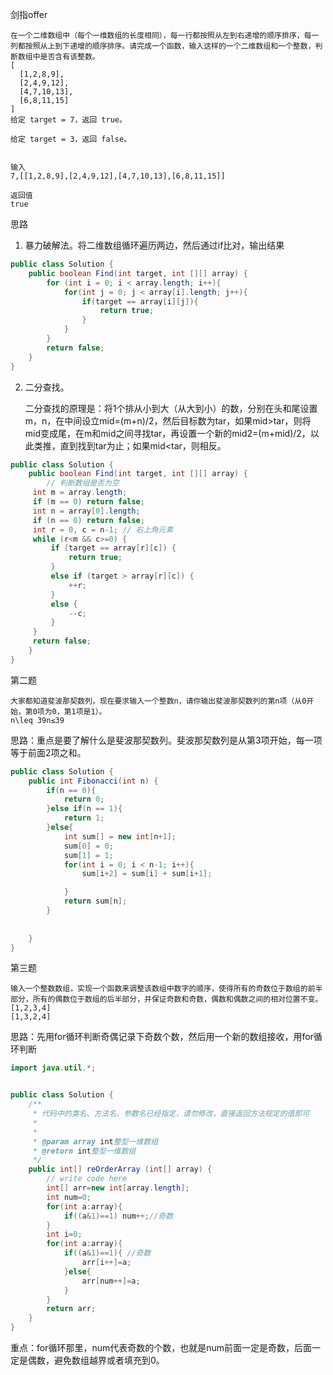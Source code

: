 剑指offer

```
在一个二维数组中（每个一维数组的长度相同），每一行都按照从左到右递增的顺序排序，每一列都按照从上到下递增的顺序排序。请完成一个函数，输入这样的一个二维数组和一个整数，判断数组中是否含有该整数。
[
  [1,2,8,9],
  [2,4,9,12],
  [4,7,10,13],
  [6,8,11,15]
]
给定 target = 7，返回 true。

给定 target = 3，返回 false。


输入
7,[[1,2,8,9],[2,4,9,12],[4,7,10,13],[6,8,11,15]]

返回值
true
```

思路

1. 暴力破解法。将二维数组循环遍历两边，然后通过if比对，输出结果

```java
public class Solution {
    public boolean Find(int target, int [][] array) {
        for (int i = 0; i < array.length; i++){
            for(int j = 0; j < array[i].length; j++){
                if(target == array[i][j]){
                    return true;
                }
            }
        }
        return false;
    }
}
```

2. 二分查找。

   二分查找的原理是：将1个排从小到大（从大到小）的数，分别在头和尾设置m，n，在中间设立mid=(m+n)/2，然后目标数为tar，如果mid>tar，则将mid变成尾，在m和mid之间寻找tar，再设置一个新的mid2=(m+mid)/2，以此类推，直到找到tar为止；如果mid<tar，则相反。

```java
public class Solution {
    public boolean Find(int target, int [][] array) {
        // 判断数组是否为空
     int m = array.length;
     if (m == 0) return false;
     int n = array[0].length;
     if (n == 0) return false;
     int r = 0, c = n-1; // 右上角元素
     while (r<m && c>=0) {
         if (target == array[r][c]) {
             return true;
         }
         else if (target > array[r][c]) {
             ++r;
         }
         else {
             --c;
         }
     }
     return false;
    }
}
```



第二题

```
大家都知道斐波那契数列，现在要求输入一个整数n，请你输出斐波那契数列的第n项（从0开始，第0项为0，第1项是1）。
n\leq 39n≤39
```

思路：重点是要了解什么是斐波那契数列。斐波那契数列是从第3项开始，每一项等于前面2项之和。

```java
public class Solution {
    public int Fibonacci(int n) {
        if(n == 0){
            return 0;
        }else if(n == 1){
            return 1;
        }else{
            int sum[] = new int[n+1];
            sum[0] = 0;
            sum[1] = 1;
            for(int i = 0; i < n-1; i++){
                sum[i+2] = sum[i] + sum[i+1];

            }
            return sum[n];
        }
        
        
    }
}
```



第三题

```
输入一个整数数组，实现一个函数来调整该数组中数字的顺序，使得所有的奇数位于数组的前半部分，所有的偶数位于数组的后半部分，并保证奇数和奇数，偶数和偶数之间的相对位置不变。
[1,2,3,4]
[1,3,2,4]

```

思路：先用for循环判断奇偶记录下奇数个数，然后用一个新的数组接收，用for循环判断

```java
import java.util.*;


public class Solution {
    /**
     * 代码中的类名、方法名、参数名已经指定，请勿修改，直接返回方法规定的值即可
     *
     * 
     * @param array int整型一维数组 
     * @return int整型一维数组
     */
    public int[] reOrderArray (int[] array) {
        // write code here
        int[] arr=new int[array.length];
        int num=0;
        for(int a:array){
            if((a&1)==1) num++;//奇数
        }
        int i=0;
        for(int a:array){
            if((a&1)==1){ //奇数
                arr[i++]=a;           
            }else{
                arr[num++]=a;
            }
        }
        return arr;
    }
}
```

重点：for循环那里，num代表奇数的个数，也就是num前面一定是奇数，后面一定是偶数，避免数组越界或者填充到0。

